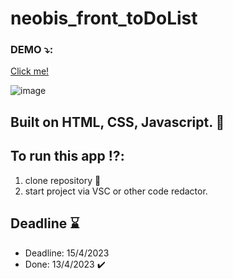 # neobis_front_toDoList

### DEMO :arrow_heading_down::
 [Click me!]( https://katyakan.github.io/neobis_front_toDoList/)

![image](https://user-images.githubusercontent.com/106536102/231723467-c23759e3-6b78-43bf-8ef1-e70cacfed319.png)



## Built on HTML, CSS, Javascript. :hammer: 

## To run this app :interrobang::
1. clone repository :floppy_disk:
2. start project via VSC or other code redactor.

## Deadline :hourglass:

- Deadline: 15/4/2023
 - Done: 13/4/2023 :heavy_check_mark:
